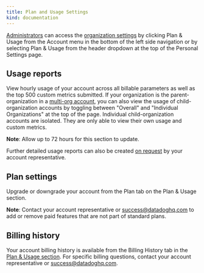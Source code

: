 ```yaml
---
title: Plan and Usage Settings
kind: documentation
---
```


[Administrators][1] can access the [organization settings][2] by clicking Plan & Usage from the Account menu in the bottom of the left side navigation or by selecting Plan & Usage from the header dropdown at the top of the Personal Settings page.

## Usage reports

View hourly usage of your account across all billable parameters as well as the top 500 custom metrics submitted. If your organization is the parent-organization in a [multi-org account][3], you can also view the usage of child-organization accounts by toggling between "Overall" and "Individual Organizations" at the top of the page. Individual child-organization accounts are isolated. They are only able to view their own usage and custom metrics.

**Note**: Allow up to 72 hours for this section to update.

Further detailed usage reports can also be created [on request][4] by your account representative.

## Plan settings

Upgrade or downgrade your account from the Plan tab on the Plan & Usage section.

**Note**: Contact your account representative or [success@datadoghq.com][4] to add or remove paid features that are not part of standard plans.


## Billing history

Your account billing history is available from the Billing History tab in the [Plan & Usage section][2]. For specific billing questions, contact your account representative or [success@datadoghq.com][4].


[1]: /account_management/users/default_roles/
[2]: https://app.datadoghq.com/account/billing
[3]: /account_management/multi_organization/
[4]: mailto://success@datadoghq.com
